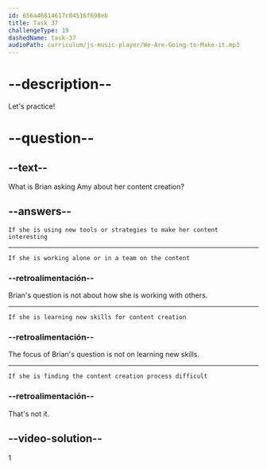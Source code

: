 ```yaml
---
id: 656a46814617c04516f698eb
title: Task 37
challengeType: 19
dashedName: task-37
audioPath: curriculum/js-music-player/We-Are-Going-to-Make-it.mp3
---
```


<!--
AUDIO REFERENCE: 
Brian: That sounds interesting! Are you using any new tools or strategies to create engaging content?
-->

# --description--

Let's practice!

# --question--

## --text--

What is Brian asking Amy about her content creation?

## --answers--

`If she is using new tools or strategies to make her content interesting`

---

`If she is working alone or in a team on the content`

### --retroalimentación--

Brian's question is not about how she is working with others.

---

`If she is learning new skills for content creation`

### --retroalimentación--

The focus of Brian's question is not on learning new skills.

---

`If she is finding the content creation process difficult`

### --retroalimentación--

That's not it.

## --video-solution--

1
